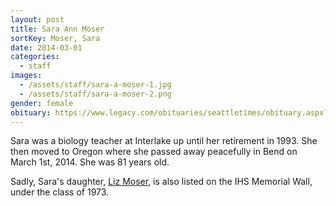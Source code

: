 ```yaml
---
layout: post
title: Sara Ann Moser
sortKey: Moser, Sara
date: 2014-03-01
categories:
  - staff
images:
  - /assets/staff/sara-a-moser-1.jpg
  - /assets/staff/sara-a-moser-2.png
gender: female
obituary: https://www.legacy.com/obituaries/seattletimes/obituary.aspx?n=sara-ann-moser-archibald&pid=170097686
---
```


Sara was a biology teacher at Interlake up until her retirement in 1993. She then moved to Oregon where she passed away peacefully in Bend on March 1st, 2014. She was 81 years old.

Sadly, Sara's daughter, [Liz Moser](https://ihsmemorial.org/class-of-1973/elisabeth-ann-moser/), is also listed on the IHS Memorial Wall, under the class of 1973.
